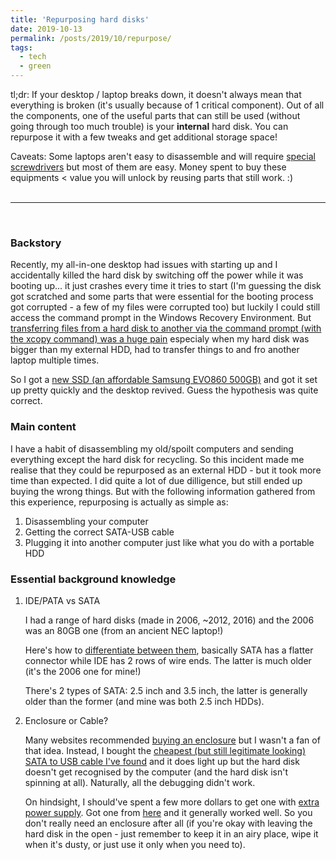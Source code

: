 ```yaml
---
title: 'Repurposing hard disks'
date: 2019-10-13
permalink: /posts/2019/10/repurpose/
tags:
  - tech
  - green
---
```

 
tl;dr: If your desktop / laptop breaks down, it doesn't always mean that everything is broken (it's usually because of 1 critical component). Out of all the components, one of the useful parts that can still be used (without going through too much trouble) is your **internal** hard disk. You can repurpose it with a few tweaks and get additional storage space!  

Caveats: Some laptops aren't easy to disassemble and will require [special screwdrivers](https://en.wikipedia.org/wiki/Torx) but most of them are easy. Money spent to buy these equipments < value you will unlock by reusing parts that still work. :) 
<br><br>

---
<br>

### Backstory

Recently, my all-in-one desktop had issues with starting up and I accidentally killed the hard disk by switching off the power while it was booting up... it just crashes every time it tries to start (I'm guessing the disk got scratched and some parts that were essential for the booting process got corrupted - a few of my files were corrupted too) but luckily I could still access the command prompt in the Windows Recovery Environment. But [transferring files from a hard disk to another via the command prompt (with the xcopy command) was a huge pain](https://support.microsoft.com/en-us/help/323007/how-to-copy-a-folder-to-another-folder-and-retain-its-permissions) especialy when my hard disk was bigger than my external HDD, had to transfer things to and fro another laptop multiple times.

So I got a [new SSD (an affordable Samsung EVO860 500GB)](https://www.courts.com.sg/samsung-mz-76e500bw-2-5in-860-evo-500gb-ssd-internal-ssd-ip137598) and got it set up pretty quickly and the desktop revived. Guess the hypothesis was quite correct. 

### Main content

I have a habit of disassembling my old/spoilt computers and sending everything except the hard disk for recycling. So this incident made me realise that they could be repurposed as an external HDD - but it took more time than expected. I did quite a lot of due dilligence, but still ended up buying the wrong things. But with the following information gathered from this experience, repurposing is actually as simple as:

1. Disassembling your computer
2. Getting the correct SATA-USB cable 
3. Plugging it into another computer just like what you do with a portable HDD

### Essential background knowledge

1. IDE/PATA vs SATA

    I had a range of hard disks (made in 2006, ~2012, 2016) and the 2006 was an 80GB one (from an ancient NEC laptop!)

    Here's how to [differentiate between them](https://www.reclaime.com/library/how-to-tell-ide-from-sata.aspx), basically SATA has a flatter connector while IDE has 2 rows of wire ends. The latter is much older (it's the 2006 one for mine!)

    There's 2 types of SATA: 2.5 inch and 3.5 inch, the latter is generally older than the former (and mine was both 2.5 inch HDDs).

2. Enclosure or Cable? 

    Many websites recommended [buying an enclosure](https://www.howtogeek.com/268249/how-to-turn-an-old-hard-drive-into-an-external-drive/) but I wasn't a fan of that idea. Instead, I bought the [cheapest (but still legitimate looking) SATA to USB cable I've found](https://www.qoo10.sg/item/USB-3-0-TO-2-5-INCH-SATA-CABLE-CONVERTER-ADAPTER-HARD-DISK-6/603602163?banner_no=1305330) and it does light up but the hard disk doesn't get recognised by the computer (and the hard disk isn't spinning at all). Naturally, all the debugging didn't work. 

    On hindsight, I should've spent a few more dollars to get one with [extra power supply](https://superuser.com/questions/1372617/can-a-sata-to-usb-cable-run-a-sata-hard-disk-off-a-usb-port). Got one from [here](https://www.lazada.sg/products/free-uk-power-adapterugreen-sata-to-usb-adapter-usb-30-20-cable-to-sata-converter-for-samsung-seagate-wd-25-35-hdd-ssd-hard-disk-usb-sata-adapter-uk-plug-intl-i6393383-s8040426.html) and it generally worked well. So you don't really need an enclosure after all (if you're okay with leaving the hard disk in the open - just remember to keep it in an airy place, wipe it when it's dusty, or just use it only when you need to).
